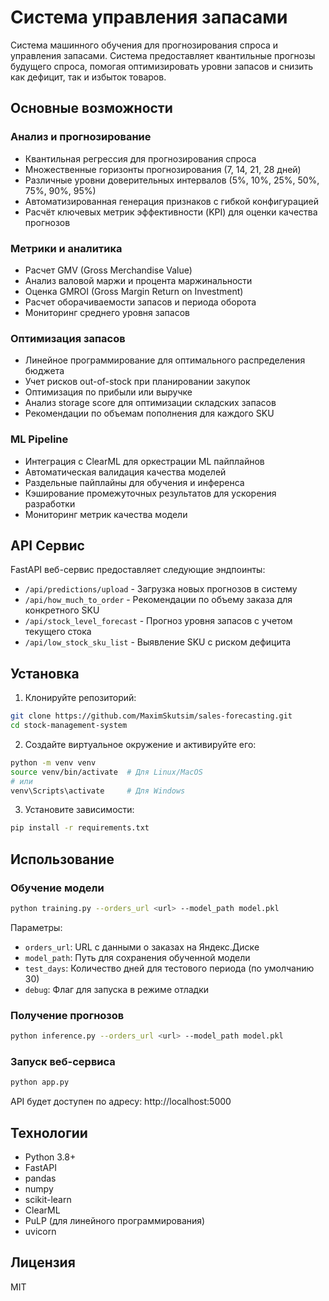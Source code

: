 # Система управления запасами

Система машинного обучения для прогнозирования спроса и управления запасами. Система предоставляет квантильные прогнозы будущего спроса, помогая оптимизировать уровни запасов и снизить как дефицит, так и избыток товаров.

## Основные возможности

### Анализ и прогнозирование
* Квантильная регрессия для прогнозирования спроса
* Множественные горизонты прогнозирования (7, 14, 21, 28 дней)
* Различные уровни доверительных интервалов (5%, 10%, 25%, 50%, 75%, 90%, 95%)
* Автоматизированная генерация признаков с гибкой конфигурацией
* Расчёт ключевых метрик эффективности (KPI) для оценки качества прогнозов

### Метрики и аналитика
* Расчет GMV (Gross Merchandise Value)
* Анализ валовой маржи и процента маржинальности
* Оценка GMROI (Gross Margin Return on Investment)
* Расчет оборачиваемости запасов и периода оборота
* Мониторинг среднего уровня запасов

### Оптимизация запасов
* Линейное программирование для оптимального распределения бюджета
* Учет рисков out-of-stock при планировании закупок
* Оптимизация по прибыли или выручке
* Анализ storage score для оптимизации складских запасов
* Рекомендации по объемам пополнения для каждого SKU

### ML Pipeline
* Интеграция с ClearML для оркестрации ML пайплайнов
* Автоматическая валидация качества моделей
* Раздельные пайплайны для обучения и инференса
* Кэширование промежуточных результатов для ускорения разработки
* Мониторинг метрик качества модели

## API Сервис

FastAPI веб-сервис предоставляет следующие эндпоинты:
* `/api/predictions/upload` - Загрузка новых прогнозов в систему
* `/api/how_much_to_order` - Рекомендации по объему заказа для конкретного SKU
* `/api/stock_level_forecast` - Прогноз уровня запасов с учетом текущего стока
* `/api/low_stock_sku_list` - Выявление SKU с риском дефицита

## Установка

1. Клонируйте репозиторий:
```bash
git clone https://github.com/MaximSkutsim/sales-forecasting.git
cd stock-management-system
```

2. Создайте виртуальное окружение и активируйте его:
```bash
python -m venv venv
source venv/bin/activate  # Для Linux/MacOS
# или
venv\Scripts\activate     # Для Windows
```

3. Установите зависимости:
```bash
pip install -r requirements.txt
```

## Использование

### Обучение модели
```bash
python training.py --orders_url <url> --model_path model.pkl
```

Параметры:
* `orders_url`: URL с данными о заказах на Яндекс.Диске
* `model_path`: Путь для сохранения обученной модели
* `test_days`: Количество дней для тестового периода (по умолчанию 30)
* `debug`: Флаг для запуска в режиме отладки

### Получение прогнозов
```bash
python inference.py --orders_url <url> --model_path model.pkl
```

### Запуск веб-сервиса
```bash
python app.py
```
API будет доступен по адресу: http://localhost:5000

## Технологии
* Python 3.8+
* FastAPI
* pandas
* numpy
* scikit-learn
* ClearML
* PuLP (для линейного программирования)
* uvicorn

## Лицензия
MIT
